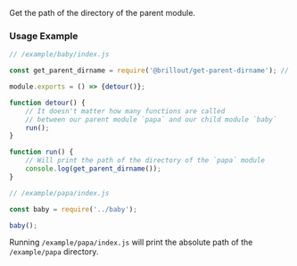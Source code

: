 <!---






    WARNING, READ THIS.
    This is a computed file. Do not edit.
    Edit `/readme.template.md` instead.












    WARNING, READ THIS.
    This is a computed file. Do not edit.
    Edit `/readme.template.md` instead.












    WARNING, READ THIS.
    This is a computed file. Do not edit.
    Edit `/readme.template.md` instead.












    WARNING, READ THIS.
    This is a computed file. Do not edit.
    Edit `/readme.template.md` instead.












    WARNING, READ THIS.
    This is a computed file. Do not edit.
    Edit `/readme.template.md` instead.






-->
Get the path of the directory of the parent module.

### Usage Example

~~~js
// /example/baby/index.js

const get_parent_dirname = require('@brillout/get-parent-dirname'); // npm install @brillout/get-parent-dirname

module.exports = () => {detour()};

function detour() {
    // It doesn't matter how many functions are called
    // between our parent module `papa` and our child module `baby`
    run();
}

function run() {
    // Will print the path of the directory of the `papa` module
    console.log(get_parent_dirname());
}
~~~

~~~js
// /example/papa/index.js

const baby = require('../baby');

baby();
~~~

Running `/example/papa/index.js` will print the absolute path of the `/example/papa` directory.

<!---






    WARNING, READ THIS.
    This is a computed file. Do not edit.
    Edit `/readme.template.md` instead.












    WARNING, READ THIS.
    This is a computed file. Do not edit.
    Edit `/readme.template.md` instead.












    WARNING, READ THIS.
    This is a computed file. Do not edit.
    Edit `/readme.template.md` instead.












    WARNING, READ THIS.
    This is a computed file. Do not edit.
    Edit `/readme.template.md` instead.












    WARNING, READ THIS.
    This is a computed file. Do not edit.
    Edit `/readme.template.md` instead.






-->
